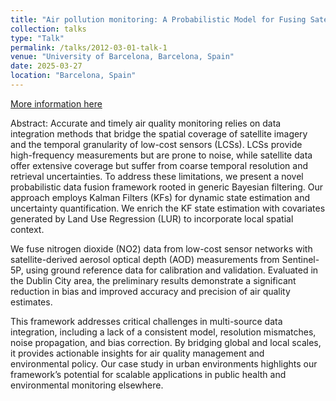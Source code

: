 ```yaml
---
title: "Air pollution monitoring: A Probabilistic Model for Fusing Satellite Imagery and Low-Cost Sensor Observations"
collection: talks
type: "Talk"
permalink: /talks/2012-03-01-talk-1
venue: "University of Barcelona, Barcelona, Spain"
date: 2025-03-27
location: "Barcelona, Spain"
---
```


[More information here](https://sciforum.net/paper/view/21652)

Abstract:
Accurate and timely air quality monitoring relies on data integration methods that bridge the spatial coverage of satellite imagery and the temporal granularity of low-cost sensors (LCSs). LCSs provide high-frequency measurements but are prone to noise, while satellite data offer extensive coverage but suffer from coarse temporal resolution and retrieval uncertainties. To address these limitations, we present a novel probabilistic data fusion framework rooted in generic Bayesian filtering. Our approach employs Kalman Filters (KFs) for dynamic state estimation and uncertainty quantification. We enrich the KF state estimation with covariates generated by Land Use Regression (LUR) to incorporate local spatial context.

We fuse nitrogen dioxide (NO2) data from low-cost sensor networks with satellite-derived aerosol optical depth (AOD) measurements from Sentinel-5P, using ground reference data for calibration and validation. Evaluated in the Dublin City area, the preliminary results demonstrate a significant reduction in bias and improved accuracy and precision of air quality estimates.

This framework addresses critical challenges in multi-source data integration, including a lack of a consistent model, resolution mismatches, noise propagation, and bias correction. By bridging global and local scales, it provides actionable insights for air quality management and environmental policy. Our case study in urban environments highlights our framework’s potential for scalable applications in public health and environmental monitoring elsewhere.
